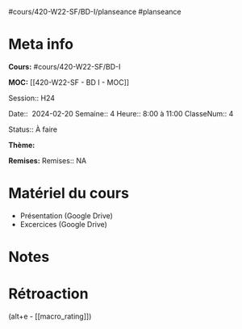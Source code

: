 #cours/420-W22-SF/BD-I/planseance #planseance
# Meta info
**Cours:** #cours/420-W22-SF/BD-I

**MOC:** [[420-W22-SF - BD I - MOC]]

Session:: H24

Date::  2024-02-20
Semaine:: 4
Heure:: 8:00 à 11:00
ClasseNum:: 4

Status:: <span class="chip not-ready">À faire</span>

**Thème:**

**Remises:**
Remises:: <span class="chip na">NA</span>

# Matériel du cours
* Présentation (Google Drive)
* Excercices (Google Drive)

# Notes

# Rétroaction
(alt+e - [[macro_rating]])